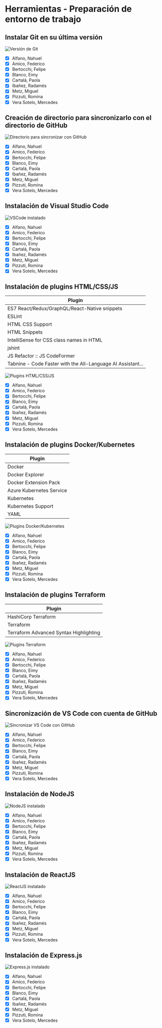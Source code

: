 # Herramientas - Preparación de entorno de trabajo

## Instalar Git en su última versión

![Versión de Git](https://github.com/radamesi/clouddevops-com4-team2/blob/main/sprint2/img/git-version.png "Versión de Git")

- [X] Alfano, Nahuel
- [X] Amico, Federico
- [X] Bertocchi, Felipe
- [X] Blanco, Eimy
- [X] Cartalá, Paola
- [X] Ibañez, Radamés
- [X] Metz, Miguel
- [X] Pizzuti, Romina
- [X] Vera Sotelo, Mercedes

## Creación de directorio para sincronizarlo con el directorio de GitHub

![Directorio para sincronizar con GitHub](https://github.com/radamesi/clouddevops-com4-team2/blob/main/sprint2/img/directorio.png "Directorio para sincronizar con GitHub")

- [X] Alfano, Nahuel
- [X] Amico, Federico
- [X] Bertocchi, Felipe
- [X] Blanco, Eimy
- [X] Cartalá, Paola
- [X] Ibañez, Radamés
- [X] Metz, Miguel
- [X] Pizzuti, Romina
- [X] Vera Sotelo, Mercedes

## Instalación de Visual Studio Code

![VSCode instalado](https://github.com/radamesi/clouddevops-com4-team2/blob/main/sprint2/img/vs-code-version.png "VSCode instalado")

- [X] Alfano, Nahuel
- [X] Amico, Federico
- [X] Bertocchi, Felipe
- [X] Blanco, Eimy
- [X] Cartalá, Paola
- [X] Ibañez, Radamés
- [X] Metz, Miguel
- [X] Pizzuti, Romina
- [X] Vera Sotelo, Mercedes

## Instalación de plugins HTML/CSS/JS

| Plugin      |
| ----------- |
| ES7 React/Redux/GraphQL/React-Native snippets |
| ESLint |
| HTML CSS Support   |
| HTML Snippets      |
| IntelliSense for CSS class names in HTML |
| jshint |
| JS Refactor :: JS CodeFormer |
| Tabnine - Code Faster with the All-Language AI Assistant... |

![Plugins HTML/CSS/JS](https://github.com/radamesi/clouddevops-com4-team2/blob/main/sprint2/img/html-css-js-plugins.png "Plugins HTML/CSS/JS")

- [X] Alfano, Nahuel
- [X] Amico, Federico
- [X] Bertocchi, Felipe
- [X] Blanco, Eimy
- [X] Cartalá, Paola
- [X] Ibañez, Radamés
- [X] Metz, Miguel
- [X] Pizzuti, Romina
- [X] Vera Sotelo, Mercedes

## Instalación de plugins Docker/Kubernetes

| Plugin      |
| ----------- |
| Docker |
| Docker Explorer |
| Docker Extension Pack |
| Azure Kubernetes Service |
| Kubernetes |
| Kubernetes Support |
| YAML |

![Plugins Docker/Kubernetes](https://github.com/radamesi/clouddevops-com4-team2/blob/main/sprint2/img/docker-kubernetes-plugins.png "Plugins Docker/Kubernetes")

- [X] Alfano, Nahuel
- [X] Amico, Federico
- [X] Bertocchi, Felipe
- [X] Blanco, Eimy
- [X] Cartalá, Paola
- [X] Ibañez, Radamés
- [X] Metz, Miguel
- [X] Pizzuti, Romina
- [X] Vera Sotelo, Mercedes

## Instalación de plugins Terraform

| Plugin |
| ----------- |
| HashiCorp Terraform |
| Terraform |
| Terraform Advanced Syntax Highlighting |

![Plugins Terraform](https://github.com/radamesi/clouddevops-com4-team2/blob/main/sprint2/img/terraform-plugins.png "Plugins Terraform")

- [X] Alfano, Nahuel
- [X] Amico, Federico
- [X] Bertocchi, Felipe
- [X] Blanco, Eimy
- [X] Cartalá, Paola
- [X] Ibañez, Radamés
- [X] Metz, Miguel
- [X] Pizzuti, Romina
- [X] Vera Sotelo, Mercedes

## Sincronización de VS Code con cuenta de GitHub

![Sincronizar VS Code con GitHub](https://github.com/radamesi/clouddevops-com4-team2/blob/main/sprint2/img/vs-code-github-sync.png "Sincronizar VS Code con GitHub")

- [X] Alfano, Nahuel
- [X] Amico, Federico
- [X] Bertocchi, Felipe
- [X] Blanco, Eimy
- [X] Cartalá, Paola
- [X] Ibañez, Radamés
- [X] Metz, Miguel
- [X] Pizzuti, Romina
- [X] Vera Sotelo, Mercedes

## Instalación de NodeJS

![NodeJS instalado](https://github.com/radamesi/clouddevops-com4-team2/blob/main/sprint2/img/node-js-version.png "NodeJS instalado")

- [X] Alfano, Nahuel
- [X] Amico, Federico
- [X] Bertocchi, Felipe
- [X] Blanco, Eimy
- [X] Cartalá, Paola
- [X] Ibañez, Radamés
- [X] Metz, Miguel
- [X] Pizzuti, Romina
- [X] Vera Sotelo, Mercedes

## Instalación de ReactJS

![ReactJS instalado](https://github.com/radamesi/clouddevops-com4-team2/blob/main/sprint2/img/react-js-version.png "ReactJS instalado")

- [X] Alfano, Nahuel
- [X] Amico, Federico
- [X] Bertocchi, Felipe
- [X] Blanco, Eimy
- [X] Cartalá, Paola
- [X] Ibañez, Radamés
- [X] Metz, Miguel
- [X] Pizzuti, Romina
- [X] Vera Sotelo, Mercedes

## Instalación de Express.js

![Express.js instalado](https://github.com/radamesi/clouddevops-com4-team2/blob/main/sprint2/img/express-js-version.png "Express.js instalado")

- [X] Alfano, Nahuel
- [X] Amico, Federico
- [X] Bertocchi, Felipe
- [X] Blanco, Eimy
- [X] Cartalá, Paola
- [X] Ibañez, Radamés
- [X] Metz, Miguel
- [X] Pizzuti, Romina
- [X] Vera Sotelo, Mercedes
